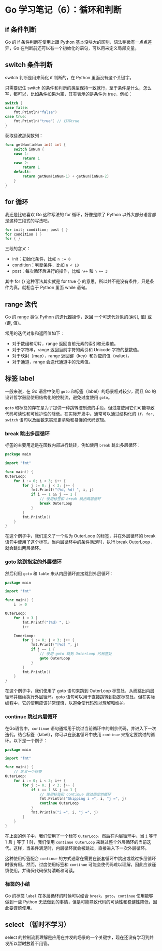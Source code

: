 # Go 学习笔记（6）：循环和判断

## if 条件判断

Go 的 if 条件判断在使用上跟 Python 基本没啥大的区别，语法稍微有一点点差异，Go 在判断前还可以有一个初始化的语句，可以用来定义局部变量。

## switch 条件判断

switch 判断是用来简化 if 判断的，在 Python 里面没有这个关键字。

只需要记住 switch 的条件和判断的类型保持一致就行，至于条件是什么，怎么写，都可以，比如条件如果为空，其实表示的是条件为 true，例如：

```go
switch {
case false:
	fmt.Println("false")
case true:
	fmt.Println("true") // 打印true
}
```

获取斐波那契数列：

```go
func getNum(inNum int) int {
	switch inNum {
	case 1:
		return 1
	case 2:
		return 1
	default:
		return getNum(inNum-1) + getNum(inNum-2)
	}
}
```

## for 循环

我还是比较喜欢 Go 这种写法的 for 循环，好像是除了 Python 以外大部分语言都是这种三段式的写法吧。

```go
for init; condition; post { }
for condition { }
for { }
```

三段的含义：

- init：初始化条件，比如 `n := 0`
- condition：判断条件，比如 `n < 10`
- post：每次循环后进行的操作，比如 `n++` 和 `n += 3`

其中 for {} 这种写法其实就是 for true {} 的意思，所以并不是没有条件，只是条件为真，就相当于 Python 里面 while 语句。

## range 迭代

Go 的 range 类似 Python 的迭代器操作，返回 一个可迭代对象的(索引, 值) 或 (键, 值)。

常用的迭代对象和返回值如下：

- 对于数组和切片，range 返回当前元素的索引和元素值。
- 对于字符串，range 返回当前字符的索引和 Unicode 字符的整数值。
- 对于映射（map），range 返回键（key）和对应的值（value）。
- 对于通道，range 会迭代通道中的元素值。

## 标签 label

一般来说，在 Go 语言中使用 `goto` 和标签（label）的场景相对较少，而且 Go 的设计哲学鼓励使用结构化的控制流，避免过度使用 `goto`。

`goto` 和标签的存在是为了提供一种跳转控制流的手段，但过度使用它们可能导致代码可读性和可维护性的降低。在实际开发中，通常可以通过结构化的 `if`、`for`、`switch` 语句以及函数来实现更清晰和易懂的代码逻辑。


### break 跳出多层循环

标签的主要用途是在函数内部进行跳转，例如使用 `break` 跳出多层循环：

```go
package main

import "fmt"

func main() {
OuterLoop:
	for i := 0; i < 3; i++ {
		for j := 0; j < 3; j++ {
			fmt.Printf("(%d, %d) ", i, j)
			if i == 1 && j == 1 {
				// 使用标签和 break 跳出两层循环
				break OuterLoop
			}
		}
		fmt.Println()
	}
}

```

在这个例子中，我们定义了一个名为 OuterLoop 的标签，并在外层循环的 break 语句中使用了这个标签。当内层循环中的条件满足时，执行 break OuterLoop，就会跳出两层循环。

### goto 跳到指定的外层循环

然后利用 `goto` 和 `lable` 来从内层循环直接跳到外层循环：

```go
package main

import "fmt"

func main() {
	i := 0

OuterLoop:
	for i < 3 {
		fmt.Printf("(%d) ", i)
		i++

	InnerLoop:
		for j := 0; j < 3; j++ {
			fmt.Printf("[%d] ", j)
			if j == 1 {
				// 使用 goto 跳到 OuterLoop 的标签处
				goto OuterLoop
			}
		}
		fmt.Println()
	}
}

```

在这个例子中，我们使用了 goto 语句来跳到 OuterLoop 标签处，从而跳出内层循环并继续执行外层循环。goto 语句可以用于直接跳转到指定标签处，但在实际编程中，它的使用应该非常谨慎，以避免使代码难以理解和维护。


### continue 跳过内层循环

在Go语言中，`continue` 语句通常用于跳过当前循环中的剩余代码，并进入下一次迭代。结合标签（label），你可以在嵌套循环中使用 `continue` 来指定要跳过的循环。以下是一个例子：

```go
package main

import "fmt"

func main() {
	// 定义一个标签
OuterLoop:
	for i := 0; i < 3; i++ {
		for j := 0; j < 3; j++ {
			if i == 1 && j == 1 {
				// 使用标签和 continue 跳过指定的循环
				fmt.Println("Skipping i =", i, "j =", j)
				continue OuterLoop
			}
			fmt.Println("i =", i, "j =", j)
		}
	}
}
```

在上面的例子中，我们使用了一个标签 `OuterLoop`，然后在内层循环中，当 `i` 等于 1 且 `j` 等于 1 时，我们使用 `continue OuterLoop` 来跳过整个外层循环的当前迭代。这样，当条件满足时，内层循环就会被跳过，直接进入下一次外层循环。

这种使用标签配合 `continue` 的方式通常在需要在嵌套循环中跳出或跳过多层循环时很有用。然而，过度使用标签和 `continue` 可能会使代码难以理解，因此应该谨慎使用，并确保代码保持清晰和可读。

### 标签的小结

Go 的标签 `label` 在多层循环的时候可以结合 `break`，`goto`，`continue` 使用能够做到一些 Python 无法做到的事情，但是可能导致代码的可读性和稳健性降低，因此要谨慎使用。

## select （暂时不学习）

select 的控制流我理解是应用在并发的场景的一个关键字，现在还没有学习到并发所以暂时放着不用管。